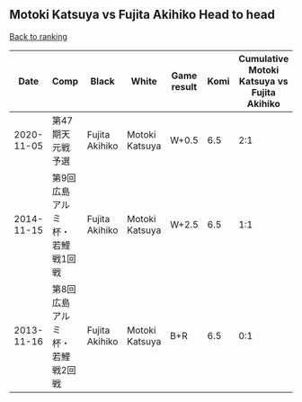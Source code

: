 ## Motoki Katsuya vs Fujita Akihiko Head to head

[Back to ranking](../../index.md)




| **Date** | **Comp** | **Black** | **White** | **Game result** | **Komi** | **Cumulative Motoki Katsuya vs Fujita Akihiko** | **Motoki Katsuya streak** | **Fujita Akihiko streak** | 
| --- | --- | --- | --- | --- | --- | --- | --- | --- |
| 2020-11-05 | 第47期天元戦予選 | Fujita Akihiko | Motoki Katsuya | W+0.5 | 6.5 | 2:1 | 2 | 0 | 
| 2014-11-15 | 第9回広島アルミ杯・若鯉戦1回戦 | Fujita Akihiko | Motoki Katsuya | W+2.5 | 6.5 | 1:1 | 1 | 0 | 
| 2013-11-16 | 第8回広島アルミ杯・若鯉戦2回戦 | Fujita Akihiko | Motoki Katsuya | B+R | 6.5 | 0:1 | 0 | 1 |




